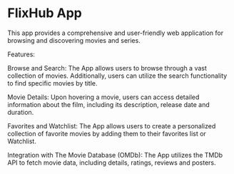 # FlixHub App
This app provides a comprehensive and user-friendly web application for browsing and discovering movies and series.

Features:

Browse and Search: The App allows users to browse through a vast collection of movies. Additionally, users can utilize the search functionality to find specific movies by title.

Movie Details: Upon hovering a movie, users can access detailed information about the film, including its description, release date and duration.

Favorites and Watchlist: The App allows users to create a personalized collection of favorite movies by adding them to their favorites list or Watchlist.

Integration with The Movie Database (OMDb): The App utilizes the TMDb API to fetch movie data, including details, ratings, reviews and posters.
